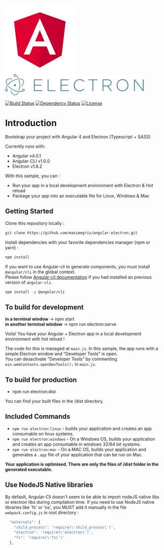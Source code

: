 [![Angular Logo](./logo-angular.jpg)](https://angular.io/) [![Electron Logo](./logo-electron.jpg)](https://electron.atom.io/)

[![Build Status](https://travis-ci.org/maximegris/angular-electron.svg?branch=master)](https://travis-ci.org/maximegris/angular-electron)
[![Dependency Status](https://dependencyci.com/github/maximegris/angular-electron/badge)](https://dependencyci.com/github/maximegris/angular-electron)
[![License](https://img.shields.io/badge/license-Apache2-blue.svg?style=flat)](https://github.com/maximegris/angular-electron/blob/master/LICENSE.md)

# Introduction

Bootstrap your project with Angular 4 and Electron (Typescript + SASS)

Currently runs with:

- Angular v4.0.1
- Angular-CLI v1.0.0
- Electron v1.6.2

With this sample, you can :

- Run your app in a local development environment with Electron & Hot reload
- Package your app into an executable file for Linux, Windows & Mac

## Getting Started

Clone this repository locally :

``` bash
git clone https://github.com/maximegris/angular-electron.git
```

Install dependencies with your favorite dependencies manager (npm or yarn) :

``` bash
npm install
```

If you want to use Angular-cli to generate components, you must install `@angular/cli` in the global context.  
Please follow [Angular-cli documentation](https://github.com/angular/angular-cli) if you had installed an previous version of `angular-cli`.

``` bash
npm install -g @angular/cli
```

## To build for development

**in a terminal window** -> npm start  
**in another terminal window** -> npm run electron:serve

Voila! You have your Angular + Electron app in a local development environment with hot reload !

The code for this is managed at `main.js`. In this sample, the app runs with a simple Electron window and "Developer Tools" is open.  
You can desactivate "Developer Tools" by commenting `win.webContents.openDevTools();` in `main.js`.

## To build for production

- npm run electron:dist

You can find your built files in the /dist directory.

## Included Commands

- `npm run electron:linux` - builds your application and creates an app consumable on linux systems.
- `npm run electron:windows` - On a Windows OS, builds your application and creates an app consumable in windows 32/64 bit systems.
- `npm run electron:mac` - On a MAC OS, builds your application and generates a `.app` file of your application that can be run on Mac.

**Your application is optimised. There are only the files of /dist folder in the generated executable.**

## Use NodeJS Native libraries

By default, Angular-Cli doesn't seem to be able to import nodeJS native libs or electron libs during compilation time.
If you need to use NodeJS native libraries like 'fs' or 'os', you MUST add it manually in the file `webpack.config.js` in root directory :

```javascript
  "externals": {
    "child_process": 'require(\'child_process\')',
    "electron": 'require(\'electron\')',
    "fs": 'require(\'fs\')'
  },
```